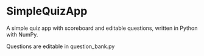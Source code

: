 # SimpleQuizApp
A simple quiz app with scoreboard and editable questions, written in Python with NumPy.

Questions are editable in question_bank.py
